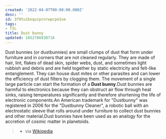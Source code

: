 ```yaml
---
created: '2022-04-07T00:00:00.000Z'
desc: ''
id: 3f9tuibxquzpcnrwpcpe2ue
tags:
- TIL
title: Dust bunny
updated: 1652786930716
---
```

   
Dust bunnies (or dustbunnies) are small clumps of dust that form under furniture and in corners that are not cleaned regularly. They are made of hair, lint, flakes of dead skin, spider webs, dust, and sometimes light rubbish and debris and are held together by static electricity and felt-like entanglement. They can house dust mites or other parasites and can lower the efficiency of dust filters by clogging them. The movement of a single large particle can start the formation of a **Dust bunny**.Dust bunnies are harmful to electronics because they can obstruct air flow through heat sinks, raising temperatures significantly and therefore shortening the life of electronic components.An American trademark for "Dustbunny" was registered in 2006 for the "Dustbunny Cleaner", a robotic ball with an electrostatic sleeve that rolls around under furniture to collect dust bunnies and other material.Dust bunnies have been used as an analogy for the accretion of cosmic matter in planetoids.    
> - via [Wikipedia](https://en.wikipedia.org/wiki/Dust%20bunny)